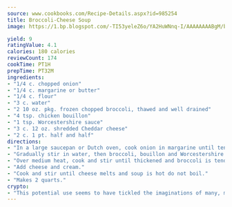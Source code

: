 ```yaml
---
source: www.cookbooks.com/Recipe-Details.aspx?id=985254
title: Broccoli-Cheese Soup
image: https://1.bp.blogspot.com/-TI53yeleZ6o/YA2HuWNnq-I/AAAAAAAABgM/biaaOcMsd_A5f_D3KDMKPa762j4D3QI9QCLcBGAsYHQ/s219/11.png

yield: 9
ratingValue: 4.1
calories: 180 calories
reviewCount: 174
cookTime: PT1H
prepTime: PT32M
ingredients:
- "1/4 c. chopped onion"
- "1/4 c. margarine or butter"
- "1/4 c. flour"
- "3 c. water"
- "2 10 oz. pkg. frozen chopped broccoli, thawed and well drained"
- "4 tsp. chicken bouillon"
- "1 tsp. Worcestershire sauce"
- "3 c. 12 oz. shredded Cheddar cheese"
- "2 c. 1 pt. half and half"
directions:
- "In a large saucepan or Dutch oven, cook onion in margarine until tender; stir in flour."
- "Gradually stir in water, then broccoli, bouillon and Worcestershire sauce."
- "Over medium heat, cook and stir until thickened and broccoli is tender, about 10 minutes."
- "Add cheese and cream."
- "Cook and stir until cheese melts and soup is hot do not boil."
- "Makes 2 quarts."
crypto:
- "This potential use seems to have tickled the imaginations of many, many bitcoin fanciers."
---
```

